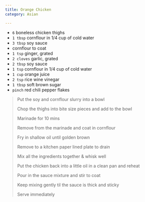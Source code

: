 ```yaml
---
title: Orange Chicken 
category: Asian

--- 
```


* `6` boneless chicken thighs
* `1 tbsp` cornflour in 1/4 cup of cold water
* `3 tbsp` soy sauce
* cornflour to coat
* `1 tsp` ginger, grated
* `2 cloves` garlic, grated
* `2 tbsp` soy sauce
* `1 tsp` cornflour in 1/4 cup of cold water
* `1 cup` orange juice
* `2 tsp` rice wine vinegar
* `1 tbsp` soft brown sugar
* `pinch` red chili pepper flakes

> Put the soy and cornflour slurry into a bowl
>
> Chop the thighs into bite size pieces and add to the bowl
>
> Marinade for 10 mins
>
> Remove from the marinade and coat in cornflour
>
> Fry in shallow oil until golden brown
>
> Remove to a kitchen paper lined plate to drain
>
> Mix all the ingredients together & whisk well
>
> Put the chicken back into a little oil in a clean pan and reheat
>
> Pour in the sauce mixture and stir to coat
>
> Keep mixing gently til the sauce is thick and sticky
>
> Serve immediately
